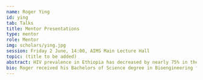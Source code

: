 ```yaml
---
name: Roger Ying
id: ying
tab: Talks
title: Mentor Presentations
type: mentor
role: Mentor
img: scholars/ying.jpg
session: Friday 2 June, 14:00, AIMS Main Lecture Hall
topic: (title to be added)
abstract: HIV prevalence in Ethiopia has decreased by nearly 75% in the past 20 years with the implementation of antiretroviral therapy, but HIV transmission continues in certain high-risk regions around the country. Identification of the spatial and temporal trends of these transmission clusters, as well as their epidemiologic correlates, can lead to refinement of targeted interventions. With data from the Ethiopia Demographic and Health Survey, we use a spatial scan statistic to estimate HIV clusters. We then identify HIV risk factors associated with each HIV cluster to develop unique compartmental models of HIV transmission for each cluster. Finally, the individual models will be linked to form a national model for Ethiopia.
bio: Roger received his Bachelors of Science degree in Bioengineering from the University of Washington in 2012. He worked for two years with Dr. Ruanne Barnabas at the University of Washington on modeling the cost-effectiveness of pre-exposure prophylaxis for HIV prevention in Uganda and community-based HIV testing and counseling in South Africa. He first became involved with the ICI3D program in 2013 at the MMED workshop, and then as an I3D exchange scholar in 2015. He also spent one year at the UNAIDS in Geneva working with Drs. Reuben Granich and Brian Williams on antiretroviral treatment guideline policy. Roger is now a fourth year medical student at Weill Cornell Medical College in New York City.
---
```

